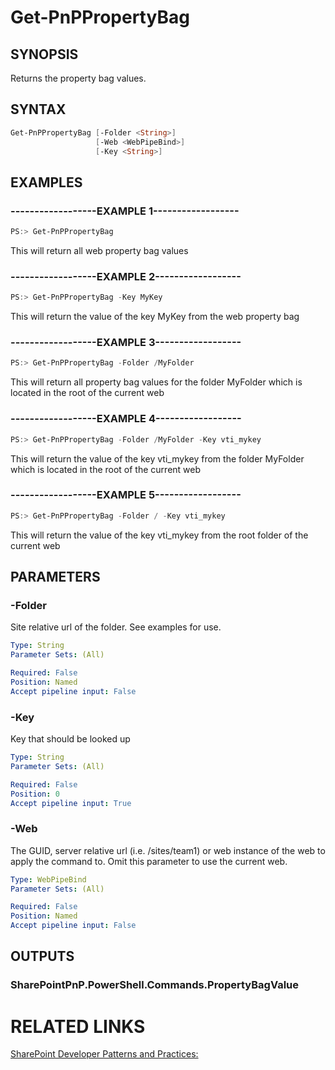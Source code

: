 # Get-PnPPropertyBag

## SYNOPSIS
Returns the property bag values.

## SYNTAX 

```powershell
Get-PnPPropertyBag [-Folder <String>]
                   [-Web <WebPipeBind>]
                   [-Key <String>]
```

## EXAMPLES

### ------------------EXAMPLE 1------------------
```powershell
PS:> Get-PnPPropertyBag
```

This will return all web property bag values

### ------------------EXAMPLE 2------------------
```powershell
PS:> Get-PnPPropertyBag -Key MyKey
```

This will return the value of the key MyKey from the web property bag

### ------------------EXAMPLE 3------------------
```powershell
PS:> Get-PnPPropertyBag -Folder /MyFolder
```

This will return all property bag values for the folder MyFolder which is located in the root of the current web

### ------------------EXAMPLE 4------------------
```powershell
PS:> Get-PnPPropertyBag -Folder /MyFolder -Key vti_mykey
```

This will return the value of the key vti_mykey from the folder MyFolder which is located in the root of the current web

### ------------------EXAMPLE 5------------------
```powershell
PS:> Get-PnPPropertyBag -Folder / -Key vti_mykey
```

This will return the value of the key vti_mykey from the root folder of the current web

## PARAMETERS

### -Folder
Site relative url of the folder. See examples for use.

```yaml
Type: String
Parameter Sets: (All)

Required: False
Position: Named
Accept pipeline input: False
```

### -Key
Key that should be looked up

```yaml
Type: String
Parameter Sets: (All)

Required: False
Position: 0
Accept pipeline input: True
```

### -Web
The GUID, server relative url (i.e. /sites/team1) or web instance of the web to apply the command to. Omit this parameter to use the current web.

```yaml
Type: WebPipeBind
Parameter Sets: (All)

Required: False
Position: Named
Accept pipeline input: False
```

## OUTPUTS

### SharePointPnP.PowerShell.Commands.PropertyBagValue

# RELATED LINKS

[SharePoint Developer Patterns and Practices:](http://aka.ms/sppnp)